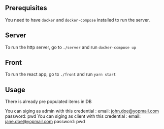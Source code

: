 ## Prerequisites

You need to have `docker` and `docker-compose` installed to run the server.


## Server

To run the http server, go to `./server` and run `docker-compose up`

## Front

To run the react app, go to `./front` and run `yarn start`

## Usage

There is already pre populated items in DB

You can siging as admin with this credential  : email: john.doe@yopmail.com password: pwd
You can siging as client with this credential : email: jane.doe@yopmail.com password: pwd